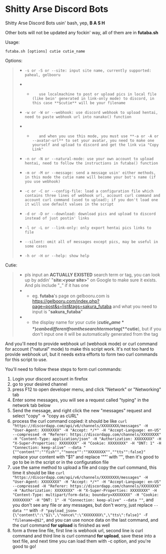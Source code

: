 # Shitty Arse Discord Bots
Shitty Arse Discord Bots usin' bash, yep, **B A S H**

Other bots will not be updated any fockin' way, all of them are in **futaba.sh**

Usage: 

`futaba.sh [options] cutie cutie_name`

Options: 
> *     -s or -S or --site: input site name, currently supported: paheal, gelbooru
> * *        use localmachine to post or upload pics in local file (like bein' generated in link-only mode) to discord, in this case **$cutie** will be your filename
> *     -w or -W or --webhook: use discord webhook to upload hentai, need to paste webhook url into nanako() function
> * *        and when you use this mode, you must use **-a or -A or --avatar-url** to set your avatar, you need to make one yourself and upload to discord and get the link via "Copy Link"
> *     -n or -N or --natural-mode: use your own account to upload hentai, need to follow the instructions in futaba() function
> *     -m or -M or --message: send a message usin' either methods, in this mode the cutie name will become your bot's name (if you use webhook)
> *     -c or -C or --config-file: load a configuration file which contains three lines of webhook url, account curl command and account curl command (used to upload); if you don't load one it will use default values in the script
> *     -d or -D or --download: download pics and upload to discord instead of just postin' links
> *     -l or -L or --link-only: only export hentai pics links to file
> *     --silent: omit all of messages except pics, may be useful in some cases
> *     -h or -H or --help: show help

Cutie: 
> * pls input an **ACTUALLY EXISTED** search term or tag, you can look up by addin' "**site:\<your site\>**" on Google to make sure it exists. And pls include "_" if it has one
> * * eg. **futaba**'s page on gelbooru.com is https://gelbooru.com/index.php?page=post&s=list&tags=sakura_futaba and what you need to input is "**sakura_futaba**"
> * * the display name for your cutie (**$cutie_name**) can be different from the search term or tag (**$cutie**), but if you don't input one it will be automatically generated from the tag

And you'll need to provide webhook url (webhook mode) or curl command for account ("natural" mode) to make this script work. It's not too hard to provide webhook url, but it needs extra efforts to form two curl commands for this script to use. 

You'll need to follow these steps to form curl commands: 

1. Login your discord account in firefox
2. go to your desired channel
3. press F12 to open developer menu, and click "Network" or "Networking" tab
4. Enter some messages, you will see a request called "typing" in the network tab below
5. Send the message, and right click the new "messages" request and select "copy" -> "copy as cURL"
6. process the curl command copied: it should be like `curl "https://discordapp.com/api/v6/channels/XXXXXXXX/messages" -H "User-Agent: XXXXXXXX" -H "Accept: */*" -H "Accept-Language: en-US" --compressed -H "Referer: https://discordapp.com/channels/XXXXXXXX" -H "Content-Type: application/json" -H "Authorization: XXXXXXXX" -H "X-Super-Properties: XXXXXXXX" -H "Cookie: XXXXXXXX" -H "DNT: 1" -H "Connection: keep-alive" --data "{""content"":""fish"",""nonce"":""XXXXXXXX"",""tts"":false}"`
replace your content with "$1" and replace '""' with '\"', then it's good to go to be in the script or in the configuration file
7. use the same method to upload a file and copy the curl command, this time it should be like `curl "https://discordapp.com/api/v6/channels/XXXXXXXX/messages" -H "User-Agent: XXXXXXXX" -H "Accept: */*" -H "Accept-Language: en-US" --compressed -H "Referer: https://discordapp.com/channels/XXXXXXXX" -H "Authorization: XXXXXXXX" -H "X-Super-Properties: XXXXXXXX" -H "Content-Type: multipart/form-data; boundary=XXXXXXXX" -H "Cookie: XXXXXXXX" -H "DNT: 1" -H "Connection: keep-alive" --data ""`, and you don't see any file or any messages, but don't worry, just replace `--data ""` with `-F "payload_json={\"content\":\"$1\",\"nonce\":\"XXXXXXXX\",\"tts\":false}" -F "filename=@$2"`, and you can use nonce data on the last command, and the curl command **for upload** is finished as well
8. form a three line file, first line is webhook url, second line is curl command and third line is curl command **for upload**, save these into a text file, and next time you can load them with -c option, and you're good to go! 
